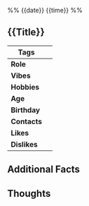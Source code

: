 %% {{date}} {{time}} %%

## {{Title}}

| **Tags**     |     |
| ------------ | --- |
| **Role**     |     |
| **Vibes**    |     |
| **Hobbies**  |     |
| **Age**      |     |
| **Birthday** |     |
| **Contacts** |     |
| **Likes**    |     |
| **Dislikes** |     |

## Additional Facts


## Thoughts